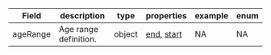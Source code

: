 |Field | description | type | properties | example | enum|
| ---| ---| ---| ---| ---| --- |
| ageRange | Age range definition. | object | [end](./end.md), [start](./start.md) | NA | NA|
